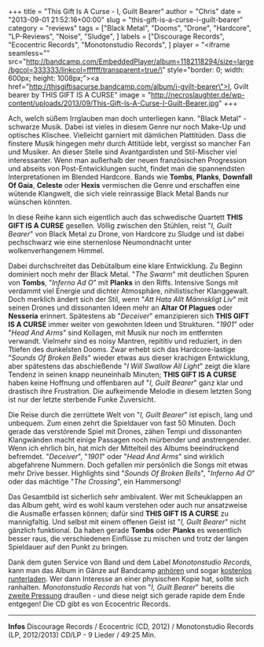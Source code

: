 +++
title = "This Gift Is A Curse - I, Guilt Bearer"
author = "Chris"
date = "2013-09-01 21:52:16+00:00"
slug = "this-gift-is-a-curse-i-guilt-bearer"
category = "reviews"
tags = ["Black Metal", "Dooms", "Drone", "Hardcore", "LP-Reviews", "Noise", "Sludge", ]
labels = ["Discourage Records", "Ecocentric Records", "Monotonstudio Records", ]
player = "<iframe seamless=\"\" src=\"http://bandcamp.com/EmbeddedPlayer/album=1182118294/size=large/bgcol=333333/linkcol=ffffff/transparent=true/\" style=\"border: 0; width: 600px; height: 1008px;\"><a href=\"http://thisgiftisacurse.bandcamp.com/album/i-gvilt-bearer\">I, Gvilt bearer by THIS GIFT IS A CURSE</a></iframe>"
image = "http://necroslaughter.de/wp-content/uploads/2013/09/This-Gift-Is-A-Curse-I-Guilt-Bearer.jpg"
+++

Ach, welch süßem Irrglauben man doch unterliegen kann. "Black Metal" - schwarze Musik. Dabei ist vieles in diesem Genre nur noch Make-Up und optisches Klischee. Vielleicht garniert mit dämlichen Plattitüden. Dass die finstere Musik hingegen mehr durch Attitüde lebt, vergisst so mancher Fan und Musiker. An dieser Stelle sind Avantgardisten und Stil-Mischer viel interessanter. Wenn man außerhalb der neuen französischen Progression und abseits von Post-Entwicklungen sucht, findet man die spannendsten Interpretationen im Blended Hardcore. Bands wie **Tombs**, **Planks**, **Downfall Of Gaia**, **Celeste** oder **Hexis** vermischen die Genre und erschaffen eine wütende Klangwelt, die sich viele reinrassige Black Metal Bands nur wünschen könnten.

In diese Reihe kann sich eigentlich auch das schwedische Quartett **THIS GIFT IS A CURSE** gesellen. Völlig zwischen den Stühlen, reist "_I, Guilt Bearer_" von Black Metal zu Drone, von Hardcore zu Sludge und ist dabei pechschwarz wie eine sternenlose Neumondnacht unter wolkenverhangenem Himmel.

Dabei durchschreitet das Debütalbum eine klare Entwicklung. Zu Beginn dominiert noch mehr der Black Metal. "_The Swarm_" mit deutlichen Spuren von **Tombs**, "_Inferno Ad O_" mit **Planks** in den Riffs. Intensive Songs mit verdammt viel Energie und dichter Atmosphäre, nihilistischer Klanggewalt. Doch merklich ändert sich der Stil, wenn "_Att Hata Allt Männskligt Liv_" mit seinen Drones und dissonanten Ideen mehr an **Altar Of Plagues** oder **Nesseria** erinnert. Spätestens ab "_Deceiver_" emanzipieren sich **THIS GIFT IS A CURSE** immer weiter von gewohnten Ideen und Strukturen. "_1901_" oder "_Head And Arms_" sind Kollagen, mit Musik nur noch im entfernten verwandt. Vielmehr sind es noisy Mantren, repititiv und reduziert, in den Ttiefen des dunkelsten Dooms. Zwar erhebt sich das Hardcore-lastige "_Sounds Of Broken Bells_" wieder etwas aus dieser krachigen Entwicklung, aber spätestens das abschießende "_I Will Swallow All Light_" zeigt die klare Tendenz in seinen knapp neuneinhalb Minuten; **THIS GIFT IS A CURSE** haben keine Hoffnung und offenbaren auf "_I, Guilt Bearer_" ganz klar und drastisch ihre Frustration. Die aufkeimende Melodie in diesem letzten Song ist nur der letzte sterbende Funke Zuversicht.

Die Reise durch die zerrüttete Welt von "_I, Guilt Bearer_" ist episch, lang und unbequem. Zum einen zehrt die Spieldauer von fast 50 Minuten. Doch gerade das verstörende Spiel mit Drones, zähen Tempi und dissonanten Klangwänden macht einige Passagen noch mürbender und anstrengender. Wenn ich ehrlich bin, hat mich der Mittelteil des Albums beeindruckend befremdet. "_Deceiver_", "_1901_" oder "_Head And Arms_" sind wirklich abgefahrene Nummern. Doch gefallen mir persönlich die Songs mit etwas mehr Drive besser. Highlights sind "_Sounds Of Broken Bells_", "_Inferno Ad O_" oder das mächtige "_The Crossing_", ein Hammersong!

Das Gesamtbild ist sicherlich sehr ambivalent. Wer mit Scheuklappen an das Album geht, wird es wohl kaum verstehen oder auch nur ansatzweise die Ausmaße erfassen können; dafür sind **THIS GIFT IS A CURSE** zu mannigfaltig. Und selbst mit einem offenen Geist ist "_I, Guilt Bearer_" nicht gänzlich funktional. Da haben gerade **Tombs** oder **Planks** es wesentlich besser raus, die verschiedenen Einflüsse zu mischen und trotz der langen Spieldauer auf den Punkt zu bringen.

Dank dem guten Service von Band und dem Label _Monotonstudio Records_, kann man das Album in Gänze auf Bandcamp <a href="http://thisgiftisacurse.bandcamp.com/album/i-gvilt-bearer">anhören</a> und sogar <a href="http://monotonstudiorecords.bandcamp.com/album/i-guilt-bearer-lp">kostenlos runterladen</a>. Wer dann Interesse an einer physischen Kopie hat, sollte sich ranhalten. _Monotonstudio Records_ hat von "_I, Guilt Bearer_" bereits die <a href="http://monotonstudio.tictail.com/product/this-gift-is-a-curse-i-guilt-bearer-lp-repress">zweite Pressung</a> draußen - und diese neigt sich gerade rapide dem Ende entgegen! Die CD gibt es von Ecocentric Records.




---
**Infos**
Discourage Records / Ecocentric (CD, 2012) / Monotonstudio Records (LP, 2012/2013)
CD/LP - 9 Lieder / 49:25 Min.
